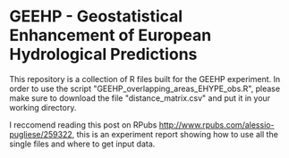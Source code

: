 # GEEHP - Geostatistical Enhancement of European Hydrological Predictions

This repository is a collection of R files built for the GEEHP experiment. 
In order to use the script "GEEHP_overlapping_areas_EHYPE_obs.R", please make sure to download the file "distance_matrix.csv" and put it in your working directory.  

I reccomend reading this post on RPubs <http://www.rpubs.com/alessio-pugliese/259322>, this is an experiment report showing how to use all the single files and where to get input data. 
